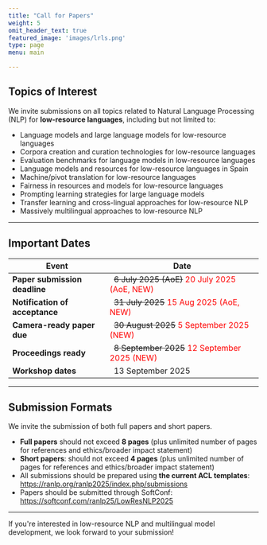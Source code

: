 ```yaml
---
title: "Call for Papers"
weight: 5
omit_header_text: true
featured_image: 'images/lrls.png'
type: page
menu: main

---
```


## Topics of Interest

We invite submissions on all topics related to Natural Language Processing (NLP) for **low-resource languages**, including but not limited to:

- Language models and large language models for low-resource languages
- Corpora creation and curation technologies for low-resource languages
- Evaluation benchmarks for language models in low-resource languages
- Language models and resources for low-resource languages in Spain
- Machine/pivot translation for low-resource languages
- Fairness in resources and models for low-resource languages
- Prompting learning strategies for large language models
- Transfer learning and cross-lingual approaches for low-resource NLP
- Massively multilingual approaches to low-resource NLP

---

## Important Dates

| Event                                  | Date                        |
| -------------------------------------- | --------------------------- |
| **Paper submission deadline**  | &nbsp;&nbsp;~~6 July 2025 (AoE)~~ <span style="color:red">20 July 2025 (AoE, NEW)</span>&nbsp;&nbsp; |
| **Notification of acceptance** | &nbsp;&nbsp;~~31 July 2025~~ <span style="color:red">15 Aug 2025 (AoE, NEW)</span>&nbsp;&nbsp; |
| **Camera-ready paper due**     | &nbsp;&nbsp;~~30 August 2025~~ <span style="color:red">5 September 2025 (NEW)</span>&nbsp;&nbsp; |
| **Proceedings ready**          | &nbsp;&nbsp;~~8 September 2025~~ <span style="color:red">12 September 2025 (NEW)</span>&nbsp;&nbsp; |
| **Workshop dates**                     | &nbsp;&nbsp;13 September 2025&nbsp;&nbsp; |


---

## Submission Formats

We invite the submission of both full papers and short papers.

- **Full papers** should not exceed **8 pages** (plus unlimited number of pages for references and ethics/broader impact statement)
- **Short papers**: should not exceed **4 pages** (plus unlimited number of pages for references and ethics/broader impact statement)
- All submissions should be prepared using **the current ACL templates**: https://ranlp.org/ranlp2025/index.php/submissions
- Papers should be submitted through SoftConf: https://softconf.com/ranlp25/LowResNLP2025 


---

If you're interested in low-resource NLP and multilingual model development, we look forward to your submission!
